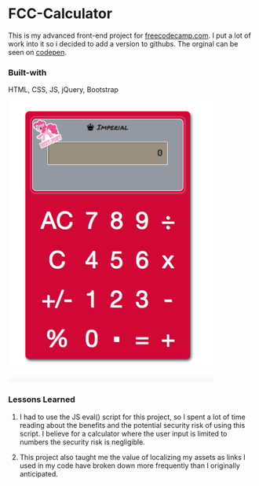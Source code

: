 # FCC-Calculator
This is my advanced front-end project for [freecodecamp.com](https://www.freecodecamp.com). I put a lot of work into it so i decided to add a version to githubs. The orginal can be seen on [codepen](http://codepen.io/jjspetz/full/OWXoeO/).

### Built-with
HTML, CSS, JS, jQuery, Bootstrap

![calculator](https://github.com/jjspetz/FCC-Calculator/blob/master/assets/calculator%20img.png)

### Lessons Learned
1) I had to use the JS eval() script for this project, so I spent a lot of time reading about the benefits and the potential security risk of using this script. I believe for a calculator where the user input is limited to numbers the security risk is negligible.

2) This project also taught me the value of localizing my assets as links I used in my code have broken down more frequently than I originally anticipated.
